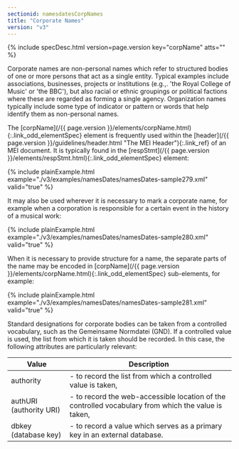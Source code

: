 ```yaml
---
sectionid: namesdatesCorpNames
title: "Corporate Names"
version: "v3"
---
```






{% include specDesc.html version=page.version key="corpName" atts="" %}



Corporate names are non-personal names which refer to structured bodies of one or
more
persons that act as a single entity. Typical examples include associations, businesses,
projects or institutions (e.g.,. 'the Royal College of Music' or 'the BBC'), but also
racial
or ethnic groupings or political factions where these are regarded as forming a single
agency. Organization names typically include some type of indicator or pattern or
words that
help identify them as non-personal names.

The [corpName](/{{ page.version }}/elements/corpName.html){:.link_odd_elementSpec} element is frequently used within the [header](/{{ page.version }}/guidelines/header.html "The MEI Header"){:.link_ref} of an MEI document. It is typically found in the [respStmt](/{{ page.version }}/elements/respStmt.html){:.link_odd_elementSpec} element:

{% include plainExample.html example="./v3/examples/namesDates/namesDates-sample279.xml" valid="true" %}

It may also be used wherever it is necessary to mark a corporate name, for example
when a
corporation is responsible for a certain event in the history of a musical work:

{% include plainExample.html example="./v3/examples/namesDates/namesDates-sample280.xml" valid="true" %}


When it is necessary to provide structure for a name, the separate parts of the name
may be
encoded in [corpName](/{{ page.version }}/elements/corpName.html){:.link_odd_elementSpec} sub-elements, for example:

{% include plainExample.html example="./v3/examples/namesDates/namesDates-sample281.xml" valid="true" %}


Standard designations for corporate bodies can be taken from a controlled vocabulary,
such
as the Gemeinsame Normdatei (GND). If a controlled value is used, the list from which
it is
taken should be recorded. In this case, the following attributes are particularly
relevant:

<table class="table table-striped table-hover">
   <thead>
      <tr>
         <th>Value</th>
         <th>Description</th>
      </tr>
   </thead>
   <tbody>
      <tr>
         <td>
            <span class="att">authority</span>
         </td>
         <td> - to record the list from which a controlled value is taken,</td>
      </tr>
      <tr>
         <td>
            <span class="att">authURI</span> (authority URI)
         </td>
         <td> - to record the web-accessible location of the controlled vocabulary from which the
            value is taken,
         </td>
      </tr>
      <tr>
         <td>
            <span class="att">dbkey</span> (database key)
         </td>
         <td> - to record a value which serves as a primary key in an external database.</td>
      </tr>
   </tbody>
</table>
